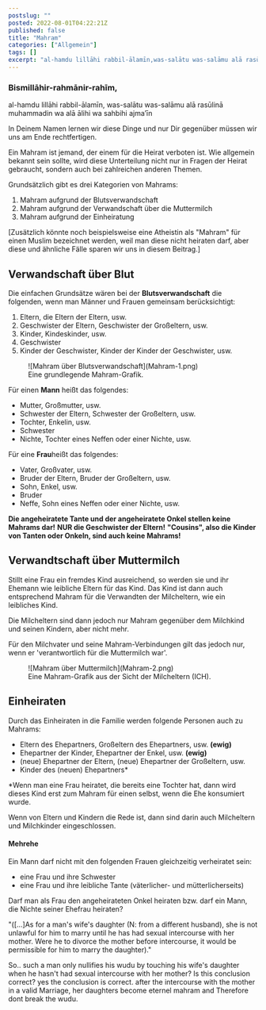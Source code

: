 ```yaml
---
postslug: ""
posted: 2022-08-01T04:22:21Z
published: false
title: "Mahram"
categories: ["Allgemein"]
tags: []
excerpt: "al-hamdu lillāhi rabbil-ālamīn,was-salātu was-salāmu alā rasūlinā muhammadin wa alā ālihi wa sahbih..."
---
```


### Bismillāhir-rahmānir-rahīm,
al-hamdu lillāhi rabbil-ālamīn,
was-salātu was-salāmu alā rasūlinā muhammadin wa alā ālihi wa sahbihi ajma’īn

In Deinem Namen lernen wir diese Dinge und nur Dir gegenüber müssen wir uns am Ende rechtfertigen.

Ein Mahram ist jemand, der einem für die Heirat verboten ist. Wie allgemein bekannt sein sollte, wird diese Unterteilung nicht nur in Fragen der Heirat gebraucht, sondern auch bei zahlreichen anderen Themen.

Grundsätzlich gibt es drei Kategorien von Mahrams:

1. Mahram aufgrund der Blutsverwandschaft
2. Mahram aufgrund der Verwandschaft über die Muttermilch
3. Mahram aufgrund der Einheiratung

[Zusätzlich könnte noch beispielsweise eine Atheistin als "Mahram" für einen Muslim bezeichnet werden, weil man diese nicht heiraten darf,
aber diese und ähnliche Fälle sparen wir uns in diesem Beitrag.]

## Verwandschaft über Blut

Die einfachen Grundsätze wären bei der **Blutsverwandschaft** die folgenden, wenn man Männer und Frauen gemeinsam berücksichtigt:

1. Eltern, die Eltern der Eltern, usw.
2. Geschwister der Eltern, Geschwister der Großeltern, usw.
3. Kinder, Kindeskinder, usw.
4. Geschwister
5. Kinder der Geschwister, Kinder der Kinder der Geschwister, usw.

<figure class="wp-block-image aligncenter wp-image-99">![Mahram über Blutsverwandschaft](Mahram-1.png)

<figcaption>Eine grundlegende Mahram-Grafik.</figcaption>

</figure>

Für einen **Mann** heißt das folgendes:

* Mutter, Großmutter, usw.
* Schwester der Eltern, Schwester der Großeltern, usw.
* Tochter, Enkelin, usw.
* Schwester
* Nichte, Tochter eines Neffen oder einer Nichte, usw.

Für eine **Frau**heißt das folgendes:

* Vater, Großvater, usw.
* Bruder der Eltern, Bruder der Großeltern, usw.
* Sohn, Enkel, usw.
* Bruder
* Neffe, Sohn eines Neffen oder einer Nichte, usw.

**Die angeheiratete Tante und der angeheiratete Onkel stellen keine Mahrams dar!**
**NUR die Geschwister der Eltern!**
**"Cousins", also die Kinder von Tanten oder Onkeln, sind auch keine Mahrams!**

## Verwandtschaft über Muttermilch

Stillt eine Frau ein fremdes Kind ausreichend, so werden sie und ihr Ehemann wie leibliche Eltern für das Kind. Das Kind ist dann auch entsprechend Mahram für die Verwandten der Milcheltern, wie ein leibliches Kind.

Die Milcheltern sind dann jedoch nur Mahram gegenüber dem Milchkind und seinen Kindern, aber nicht mehr.

Für den Milchvater und seine Mahram-Verbindungen gilt das jedoch nur, wenn er 'verantwortlich für die Muttermilch war'.

<figure class="wp-block-image aligncenter size-full wp-image-102">![Mahram über Muttermilch](Mahram-2.png)

<figcaption>Eine Mahram-Grafik aus der Sicht der Milcheltern (ICH).</figcaption>

</figure>

## Einheiraten

Durch das Einheiraten in die Familie werden folgende Personen auch zu Mahrams:

* Eltern des Ehepartners, Großeltern des Ehepartners, usw. **(ewig)**
* Ehepartner der Kinder, Ehepartner der Enkel, usw. **(ewig)**
* (neue) Ehepartner der Eltern, (neue) Ehepartner der Großeltern, usw.
* Kinder des (neuen) Ehepartners*

*Wenn man eine Frau heiratet, die bereits eine Tochter hat, dann wird dieses Kind erst zum Mahram für einen selbst, wenn die Ehe konsumiert wurde.

Wenn von Eltern und Kindern die Rede ist, dann sind darin auch Milcheltern und Milchkinder eingeschlossen.

#### Mehrehe

Ein Mann darf nicht mit den folgenden Frauen gleichzeitig verheiratet sein:

* eine Frau und ihre Schwester
* eine Frau und ihre leibliche Tante (väterlicher- und mütterlicherseits)

Darf man als Frau den angeheirateten Onkel heiraten bzw. darf ein Mann, die Nichte seiner Ehefrau heiraten?

"([...]As for a man's wife's daughter (N: from a different husband), she is not
unlawful for him to marry until he has had sexual intercourse with her mother. Were he to
divorce the mother before intercourse, it would be permissible for him to marry the<span class="text_exposed_show">
daughter)."</span>

So.. such a man only nullifies his wudu by touching his wife's daughter when he hasn't had sexual intercourse with her mother?
Is this conclusion correct?
yes the conclusion is correct. after the intercourse with the mother in a valid Marriage, her daughters become eternel mahram and Therefore dont break the wudu.